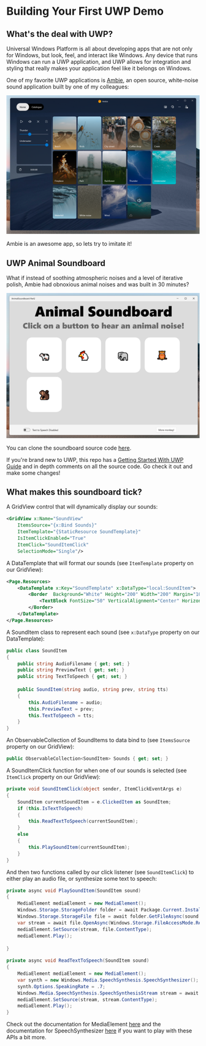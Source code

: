 # Building Your First UWP Demo

## What's the deal with UWP?  

Universal Windows Platform is all about developing apps that are not only for Windows, but look, feel, and interact like Windows. Any device that runs Windows can run a UWP application, and UWP allows for integration and styling that really makes your application feel like it belongs on Windows.

One of my favorite UWP applications is [Ambie](https://github.com/jenius-apps/ambie), an open source, white-noise sound application built by one of my colleagues:  


![](MarkdownImages/Ambie.png)

Ambie is an awesome app, so lets try to imitate it!

## UWP Animal Soundboard

What if instead of soothing atmospheric noises and a level of iterative polish, Ambie had obnoxious animal noises and was built in 30 minutes?

![](MarkdownImages/AnimalSoundboard.png)

You can clone the soundboard source code [here](https://github.com/zateutsch/UWP-Workshop-HackOHIO).

If you're brand new to UWP, this repo has a [Getting Started With UWP Guide](https://github.com/zateutsch/UWP-Workshop-HackOHIO/blob/master/GettingStartedWithUWP.md) and in depth comments on all the source code. Go check it out and make some changes!


## What makes this soundboard tick?



A GridView control that will dynamically display our sounds:
```xml
<GridView x:Name="SoundView"
    ItemsSource="{x:Bind Sounds}"
    ItemTemplate="{StaticResource SoundTemplate}"
    IsItemClickEnabled="True"
    ItemClick="SoundItemClick"
    SelectionMode="Single"/>
```

A DataTemplate that will format our sounds (see `ItemTemplate` property on our GridView):
```xml
<Page.Resources>
    <DataTemplate x:Key="SoundTemplate" x:DataType="local:SoundItem">
        <Border  Background="White" Height="200" Width="200" Margin="10,10,10,10" CornerRadius="30">
            <TextBlock FontSize="50" VerticalAlignment="Center" HorizontalAlignment="Center" Text="{x:Bind PreviewText}"/>
        </Border>
    </DataTemplate>
</Page.Resources>        
```

A SoundItem class to represent each sound (see `x:DataType` property on our DataTemplate):
```csharp
public class SoundItem
{
    public string AudioFilename { get; set; }
    public string PreviewText { get; set; }
    public string TextToSpeech { get; set; }

    public SoundItem(string audio, string prev, string tts)
    {
        this.AudioFilename = audio;
        this.PreviewText = prev;
        this.TextToSpeech = tts;
    }
}
```
An ObservableCollection of SoundItems to data bind to (see `ItemsSource` property on our GridView):
```csharp
public ObservableCollection<SoundItem> Sounds { get; set; }
```

A SoundItemClick function for when one of our sounds is selected (see `ItemClick` property on our GridView):
```csharp
private void SoundItemClick(object sender, ItemClickEventArgs e)
{
    SoundItem currentSoundItem = e.ClickedItem as SoundItem;
    if (this.IsTextToSpeech)
    {
        this.ReadTextToSpeech(currentSoundItem);
    }
    else
    {
        this.PlaySoundItem(currentSoundItem);
    }
}
```

And then two functions called by our click listener (see `SoundItemClick`) to either play an audio file, or synthesize some text to speech:
```csharp
private async void PlaySoundItem(SoundItem sound)
{
    MediaElement mediaElement = new MediaElement();
    Windows.Storage.StorageFolder folder = await Package.Current.InstalledLocation.GetFolderAsync("Assets");
    Windows.Storage.StorageFile file = await folder.GetFileAsync(sound.AudioFilename);
    var stream = await file.OpenAsync(Windows.Storage.FileAccessMode.Read);
    mediaElement.SetSource(stream, file.ContentType);
    mediaElement.Play();
    
}
```
```csharp
private async void ReadTextToSpeech(SoundItem sound)
{
    MediaElement mediaElement = new MediaElement();
    var synth = new Windows.Media.SpeechSynthesis.SpeechSynthesizer();
    synth.Options.SpeakingRate = .7;
    Windows.Media.SpeechSynthesis.SpeechSynthesisStream stream = await synth.SynthesizeTextToStreamAsync(sound.TextToSpeech);
    mediaElement.SetSource(stream, stream.ContentType);
    mediaElement.Play();
}
```

Check out the documentation for MediaElement [here](https://docs.microsoft.com/en-us/uwp/api/Windows.UI.Xaml.Controls.MediaElement?view=winrt-22000) and the documentation for SpeechSynthesizer [here](https://docs.microsoft.com/en-us/uwp/api/Windows.Media.SpeechSynthesis.SpeechSynthesizer?view=winrt-22000) if you want to play with these APIs a bit more.
